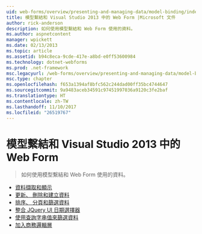 ```yaml
---
uid: web-forms/overview/presenting-and-managing-data/model-binding/index
title: 模型繫結和 Visual Studio 2013 中的 Web Form |Microsoft 文件
author: rick-anderson
description: 如何使用模型繫結和 Web Form 使用的資料。
ms.author: aspnetcontent
manager: wpickett
ms.date: 02/13/2013
ms.topic: article
ms.assetid: b94c8eca-9cde-417e-a8bd-e0ff53600984
ms.technology: dotnet-webforms
ms.prod: .net-framework
msc.legacyurl: /web-forms/overview/presenting-and-managing-data/model-binding
msc.type: chapter
ms.openlocfilehash: f653a1394af8bfc562c244dad00ff35bc4744647
ms.sourcegitcommit: 9a9483aceb34591c97451997036a9120c3fe2baf
ms.translationtype: HT
ms.contentlocale: zh-TW
ms.lasthandoff: 11/10/2017
ms.locfileid: "26519767"
---
```

<a name="model-binding-and-web-forms-in-visual-studio-2013"></a>模型繫結和 Visual Studio 2013 中的 Web Form
====================
> 如何使用模型繫結和 Web Form 使用的資料。


- [資料擷取和顯示](retrieving-data.md)
- [更新、 刪除和建立資料](updating-deleting-and-creating-data.md)
- [排序、 分頁和篩選資料](sorting-paging-and-filtering-data.md)
- [整合 JQuery UI 日期選擇器](integrating-jquery-ui.md)
- [使用查詢字串值來篩選資料](using-query-string-values-to-retrieve-data.md)
- [加入商務邏輯層](adding-business-logic-layer.md)
